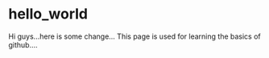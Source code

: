 # hello_world
Hi guys...here is some change...
This page is used for learning the basics of github....

